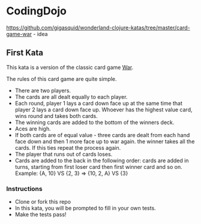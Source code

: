 # CodingDojo
https://github.com/gigasquid/wonderland-clojure-katas/tree/master/card-game-war - idea
## First Kata
This kata is a version of the classic card game [War](http://en.wikipedia.org/wiki/War_%28card_game%29).

The rules of this card game are quite simple.

- There are two players.
- The cards are all dealt equally to each player.
- Each round, player 1 lays a card down face up at the same time that
  player 2 lays a card down face up.  Whoever has the highest value
  card, wins round and takes both cards.
- The winning cards are added to the bottom of the winners deck.
- Aces are high.
- If both cards are of equal value - three cards are dealt from each hand face down and then 1 more face up to war again. the winner takes all the cards. If this ties repeat the process again.
- The player that runs out of cards loses.
- Cards are added to the back in the following order: cards are added in turns, starting from first loser card then first winner card and so on.
Example: {A, 10} VS {2, 3} => {10, 2, A} VS {3}

### Instructions

- Clone or fork this repo
- In this kata, you will be prompted to fill in your own tests.
- Make the tests pass!

